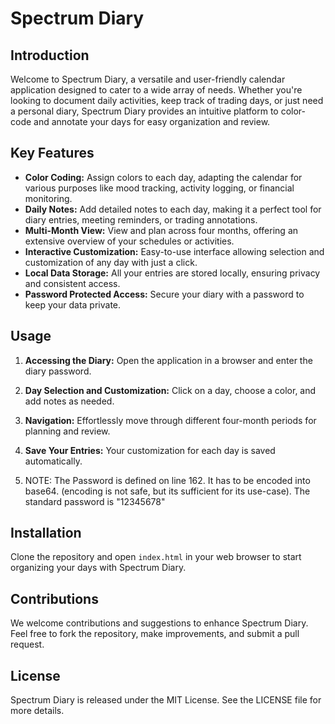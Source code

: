 # Spectrum Diary

## Introduction
Welcome to Spectrum Diary, a versatile and user-friendly calendar application designed to cater to a wide array of needs. Whether you're looking to document daily activities, keep track of trading days, or just need a personal diary, Spectrum Diary provides an intuitive platform to color-code and annotate your days for easy organization and review.

## Key Features
- **Color Coding:** Assign colors to each day, adapting the calendar for various purposes like mood tracking, activity logging, or financial monitoring.
- **Daily Notes:** Add detailed notes to each day, making it a perfect tool for diary entries, meeting reminders, or trading annotations.
- **Multi-Month View:** View and plan across four months, offering an extensive overview of your schedules or activities.
- **Interactive Customization:** Easy-to-use interface allowing selection and customization of any day with just a click.
- **Local Data Storage:** All your entries are stored locally, ensuring privacy and consistent access.
- **Password Protected Access:** Secure your diary with a password to keep your data private.

## Usage
1. **Accessing the Diary:** Open the application in a browser and enter the diary password.
2. **Day Selection and Customization:** Click on a day, choose a color, and add notes as needed.
3. **Navigation:** Effortlessly move through different four-month periods for planning and review.
4. **Save Your Entries:** Your customization for each day is saved automatically.

5. NOTE: The Password is defined on line 162. It has to be encoded into base64. (encoding is not safe, but its sufficient for its use-case). The standard password is "12345678"

## Installation
Clone the repository and open `index.html` in your web browser to start organizing your days with Spectrum Diary.

## Contributions
We welcome contributions and suggestions to enhance Spectrum Diary. Feel free to fork the repository, make improvements, and submit a pull request.

## License
Spectrum Diary is released under the MIT License. See the LICENSE file for more details.
